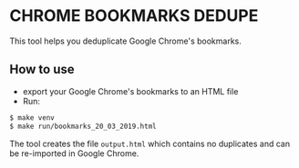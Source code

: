# CHROME BOOKMARKS DEDUPE

This tool helps you deduplicate Google Chrome's bookmarks.

## How to use
* export your Google Chrome's bookmarks to an HTML file
* Run:
```bash
$ make venv
$ make run/bookmarks_20_03_2019.html
```

The tool creates the file `output.html` which contains no duplicates and
can be re-imported in Google Chrome.
